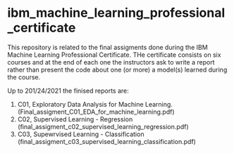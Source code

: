 # ibm_machine_learning_professional_certificate

This repository is related to the final assigments done during the IBM Machine Learning Professional Certificate. 
THe certificate consists on six courses and at the end of each one the instructors ask to write a report rather than present the code about one (or more) a model(s) learned during the course.

Up to 201/24/2021 the finised reports are:
 1) C01, Exploratory Data Analysis for Machine Learning. (Final_assigment_C01_EDA_for_machine_learning.pdf)
 2) C02, Supervised Learning - Regression (final_assigment_c02_supervised_learning_regression.pdf)
 3) C03, Supewrvised Learning - Classification (final_assigment_c03_supervised_learning_classification.pdf)
